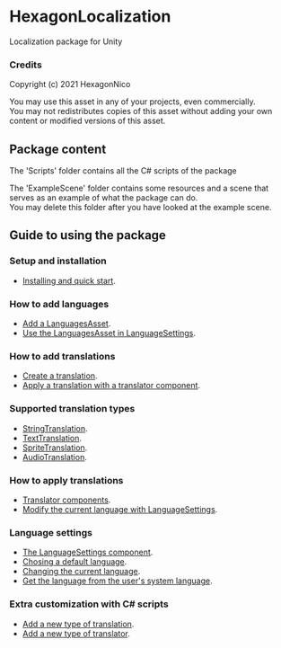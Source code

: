 # HexagonLocalization

Localization package for Unity

### Credits

Copyright (c) 2021 HexagonNico

You may use this asset in any of your projects, even commercially.  
You may not redistributes copies of this asset without adding your own content or modified versions of this asset.

## Package content

The 'Scripts' folder contains all the C# scripts of the package

The 'ExampleScene' folder contains some resources and a scene that serves as an example of what the package can do.  
You may delete this folder after you have looked at the example scene.

## Guide to using the package

### Setup and installation

* [Installing and quick start]().

### How to add languages

* [Add a LanguagesAsset]().
* [Use the LanguagesAsset in LanguageSettings]().

### How to add translations

* [Create a translation]().
* [Apply a translation with a translator component]().

### Supported translation types

* [StringTranslation]().
* [TextTranslation]().
* [SpriteTranslation]().
* [AudioTranslation]().

### How to apply translations

* [Translator components]().
* [Modify the current language with LanguageSettings]().

### Language settings

* [The LanguageSettings component]().
* [Chosing a default language]().
* [Changing the current language]().
* [Get the language from the user's system language]().

### Extra customization with C# scripts

* [Add a new type of translation]().
* [Add a new type of translator]().

